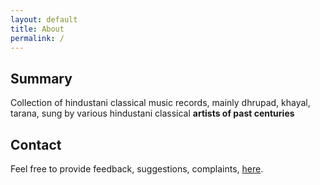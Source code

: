 ```yaml
---
layout: default
title: About
permalink: /
---
```


## Summary
Collection of hindustani classical music records, mainly dhrupad, khayal, tarana, sung by various hindustani classical **artists of past centuries** 


## Contact
Feel free to provide feedback, suggestions, complaints, [here](https://github.com/amandeep511997/hindustani-classical-collection/issues).
